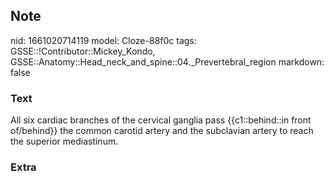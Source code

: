 ## Note
nid: 1661020714119
model: Cloze-88f0c
tags: GSSE::!Contributor::Mickey_Kondo, GSSE::Anatomy::Head_neck_and_spine::04._Prevertebral_region
markdown: false

### Text
All six cardiac branches of the cervical ganglia pass {{c1::behind::in front of/behind}} the common carotid artery and the subclavian artery to reach the superior mediastinum.

### Extra

